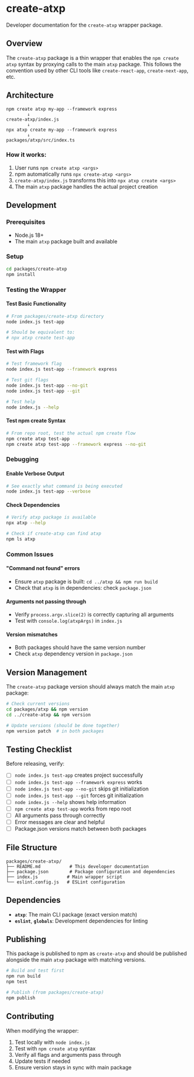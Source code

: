 # create-atxp

Developer documentation for the `create-atxp` wrapper package.

## Overview

The `create-atxp` package is a thin wrapper that enables the `npm create atxp` syntax by proxying calls to the main `atxp` package. This follows the convention used by other CLI tools like `create-react-app`, `create-next-app`, etc.

## Architecture

```
npm create atxp my-app --framework express
        ↓
create-atxp/index.js
        ↓  
npx atxp create my-app --framework express
        ↓
packages/atxp/src/index.ts
```

### How it works:
1. User runs `npm create atxp <args>`
2. npm automatically runs `npx create-atxp <args>`
3. `create-atxp/index.js` transforms this into `npx atxp create <args>`
4. The main `atxp` package handles the actual project creation

## Development

### Prerequisites
- Node.js 18+
- The main `atxp` package built and available

### Setup
```bash
cd packages/create-atxp
npm install
```

### Testing the Wrapper

#### Test Basic Functionality
```bash
# From packages/create-atxp directory
node index.js test-app

# Should be equivalent to:
# npx atxp create test-app
```

#### Test with Flags
```bash
# Test framework flag
node index.js test-app --framework express

# Test git flags  
node index.js test-app --no-git
node index.js test-app --git

# Test help
node index.js --help
```

#### Test npm create Syntax
```bash
# From repo root, test the actual npm create flow
npm create atxp test-app
npm create atxp test-app --framework express --no-git
```

### Debugging

#### Enable Verbose Output
```bash
# See exactly what command is being executed
node index.js test-app --verbose
```

#### Check Dependencies
```bash
# Verify atxp package is available
npx atxp --help

# Check if create-atxp can find atxp
npm ls atxp
```

### Common Issues

#### "Command not found" errors
- Ensure `atxp` package is built: `cd ../atxp && npm run build`
- Check that `atxp` is in dependencies: check `package.json`

#### Arguments not passing through
- Verify `process.argv.slice(2)` is correctly capturing all arguments
- Test with `console.log(atxpArgs)` in `index.js`

#### Version mismatches
- Both packages should have the same version number
- Check `atxp` dependency version in `package.json`

## Version Management

The `create-atxp` package version should always match the main `atxp` package:

```bash
# Check current versions
cd packages/atxp && npm version
cd ../create-atxp && npm version

# Update versions (should be done together)
npm version patch  # in both packages
```

## Testing Checklist

Before releasing, verify:

- [ ] `node index.js test-app` creates project successfully
- [ ] `node index.js test-app --framework express` works  
- [ ] `node index.js test-app --no-git` skips git initialization
- [ ] `node index.js test-app --git` forces git initialization
- [ ] `node index.js --help` shows help information
- [ ] `npm create atxp test-app` works from repo root
- [ ] All arguments pass through correctly
- [ ] Error messages are clear and helpful
- [ ] Package.json versions match between both packages

## File Structure

```
packages/create-atxp/
├── README.md           # This developer documentation
├── package.json        # Package configuration and dependencies
├── index.js           # Main wrapper script
└── eslint.config.js   # ESLint configuration
```

## Dependencies

- **`atxp`**: The main CLI package (exact version match)
- **`eslint`**, **`globals`**: Development dependencies for linting

## Publishing

This package is published to npm as `create-atxp` and should be published alongside the main `atxp` package with matching versions.

```bash
# Build and test first
npm run build
npm test

# Publish (from packages/create-atxp)
npm publish
```

## Contributing

When modifying the wrapper:
1. Test locally with `node index.js`
2. Test with `npm create atxp` syntax  
3. Verify all flags and arguments pass through
4. Update tests if needed
5. Ensure version stays in sync with main package